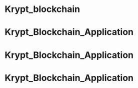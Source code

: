 # Krypt_blockchain
# Krypt_Blockchain_Application
# Krypt_Blockchain_Application
# Krypt_Blockchain_Application
